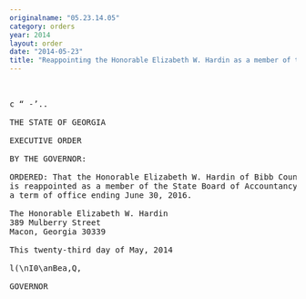 ```yaml
---
originalname: "05.23.14.05"
category: orders
year: 2014
layout: order
date: "2014-05-23"
title: "Reappointing the Honorable Elizabeth W. Hardin as a member of the State Board of Accountancy"
---
```

<pre>
 

c “ -’..

THE STATE OF GEORGIA

EXECUTIVE ORDER

BY THE GOVERNOR:

ORDERED: That the Honorable Elizabeth W. Hardin of Bibb County, Georgia,
is reappointed as a member of the State Board of Accountancy, for
a term of office ending June 30, 2016.

The Honorable Elizabeth W. Hardin
389 Mulberry Street
Macon, Georgia 30339

This twenty-third day of May, 2014

l(\nI0\anBea,Q,

GOVERNOR

</pre>
